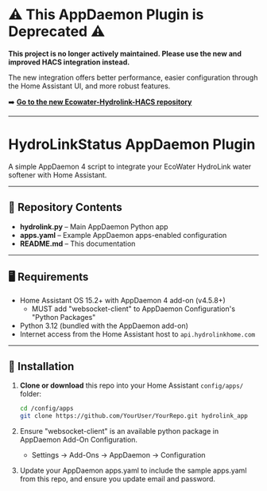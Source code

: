 # ⚠️ This AppDaemon Plugin is Deprecated ⚠️

**This project is no longer actively maintained. Please use the new and improved HACS integration instead.**

The new integration offers better performance, easier configuration through the Home Assistant UI, and more robust features.

➡️ **[Go to the new Ecowater-Hydrolink-HACS repository](https://github.com/GrumpyTanker/Ecowater-Hydrolink-HACS)**

---

# HydroLinkStatus AppDaemon Plugin

A simple AppDaemon 4 script to integrate your EcoWater HydroLink water softener with Home Assistant.

---

## 📂 Repository Contents

- **hydrolink.py** – Main AppDaemon Python app  
- **apps.yaml** – Example AppDaemon apps-enabled configuration  
- **README.md** – This documentation  

---

## 🖥️ Requirements

- Home Assistant OS 15.2+ with AppDaemon 4 add-on (v4.5.8+)  
  - MUST add "websocket-client" to AppDaemon Configuration's "Python Packages"
- Python 3.12 (bundled with the AppDaemon add-on)  
- Internet access from the Home Assistant host to `api.hydrolinkhome.com`  

---

## 🚀 Installation

1. **Clone or download** this repo into your Home Assistant `config/apps/` folder:

   ```bash
   cd /config/apps
   git clone https://github.com/YourUser/YourRepo.git hydrolink_app
   
1. Ensure "websocket-client" is an available python package in AppDaemon Add-On Configuration.
   - Settings -> Add-Ons -> AppDaemon -> Configuration

1. Update your AppDaemon apps.yaml to include the sample apps.yaml from this repo, and ensure you update email and password.
